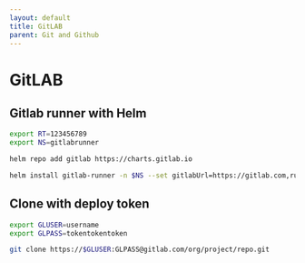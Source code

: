 ```yaml
---
layout: default
title: GitLAB
parent: Git and Github
---
```


# GitLAB

## Gitlab runner with Helm

```bash
export RT=123456789
export NS=gitlabrunner

helm repo add gitlab https://charts.gitlab.io

helm install gitlab-runner -n $NS --set gitlabUrl=https://gitlab.com,runnerRegistrationToken=$RT gitlab/gitlab-runner
```

## Clone with deploy token

```bash
export GLUSER=username
export GLPASS=tokentokentoken

git clone https://$GLUSER:GLPASS@gitlab.com/org/project/repo.git
```



